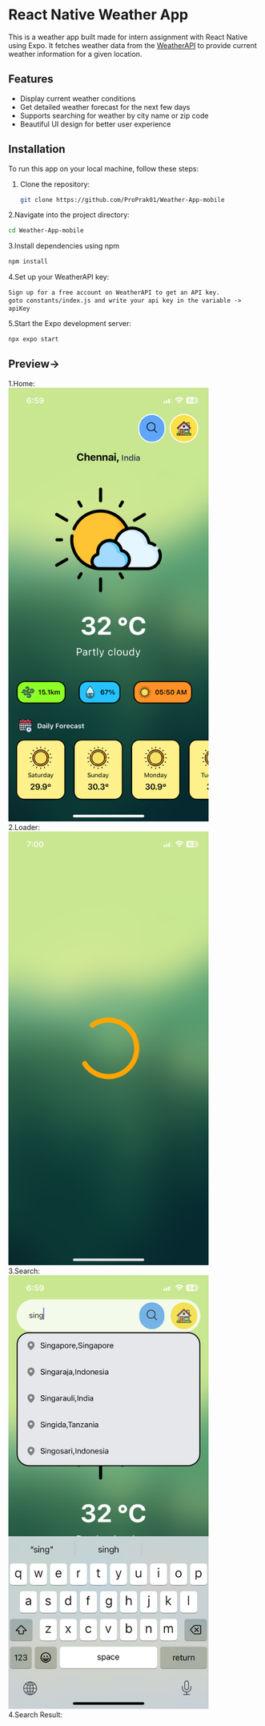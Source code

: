 # React Native Weather App

This is a weather app built made for intern assignment with React Native using Expo. It fetches weather data from the [WeatherAPI](https://www.weatherapi.com/) to provide current weather information for a given location.

## Features

- Display current weather conditions
- Get detailed weather forecast for the next few days
- Supports searching for weather by city name or zip code
- Beautiful UI design for better user experience

## Installation

To run this app on your local machine, follow these steps:

1. Clone the repository:
   ```bash
   git clone https://github.com/ProPrak01/Weather-App-mobile
   ```
2.Navigate into the project directory:
   ```bash
cd Weather-App-mobile
   ```
3.Install dependencies using npm 
```bash
npm install
```
4.Set up your WeatherAPI key:

    Sign up for a free account on WeatherAPI to get an API key.
    goto constants/index.js and write your api key in the variable -> apiKey
5.Start the Expo development server:
  ```bash
npx expo start
```
## Preview->
1.Home:
<br><img src="images/home.PNG" alt="Search Image" width="400"><br>
2.Loader:
<br><img src="images/loader.PNG" alt="Search Image" width="400"><br>
3.Search:
<br><img src="images/search.PNG" alt="Search Image" width="400"><br>
4.Search Result:
